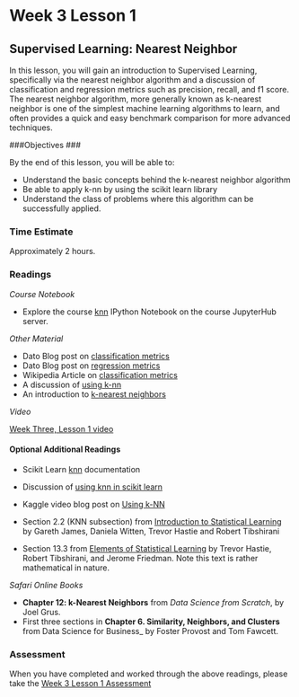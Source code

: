 # Week 3 Lesson 1 #
## Supervised Learning: Nearest Neighbor ##

In this lesson, you will gain an introduction to Supervised Learning, specifically via the nearest neighbor algorithm and a discussion of classification and regression metrics such as precision, recall, and f1 score. The nearest neighbor algorithm, more generally known as k-nearest neighbor is one of the simplest machine learning algorithms to learn, and often provides a quick and easy benchmark comparison for more advanced techniques. 

###Objectives ###

By the end of this lesson, you will be able to:

- Understand the basic concepts behind the k-nearest neighbor algorithm
- Be able to apply k-nn by using the scikit learn library
- Understand the class of problems where this algorithm can be successfully applied.

### Time Estimate ###

Approximately 2 hours.

### Readings ####

_Course Notebook_

- Explore the course [knn][l1nb] IPython Notebook on the course JupyterHub server.

_Other Material_

- Dato Blog post on [classification metrics][bcm]
- Dato Blog post on [regression metrics][brm]
- Wikipedia Article on [classification metrics][wcm]
- A discussion of [using k-nn][yknn]
- An introduction to [k-nearest neighbors][knnb]

_Video_

[Week Three, Lesson 1 video][lv]

#### Optional Additional Readings

- Scikit Learn [knn][sknn] documentation
- Discussion of [using knn in scikit learn][dknn]
- Kaggle video blog post on [Using k-NN][kknnb]

- Section 2.2 (KNN subsection) from [Introduction to Statistical Learning][isl]  by Gareth James, Daniela Witten, Trevor Hastie and Robert Tibshirani
- Section 13.3 from [Elements of Statistical Learning][esl] by Trevor Hastie, Robert Tibshirani, and Jerome Friedman. Note this text is rather mathematical in nature.

_Safari Online Books_

- **Chapter 12: k-Nearest Neighbors** from _Data Science from Scratch_, by Joel Grus.
- First three sections in **Chapter 6. Similarity, Neighbors, and Clusters** from Data Science for Business_ by Foster Provost and Tom Fawcett.

### Assessment ###

When you have completed and worked through the above readings, please take the [Week 3 Lesson 1 Assessment][la]

[l1nb]: ../notebooks/intro2knn.ipynb
[lv]: https://mediaspace.illinois.edu/media/W3l1/1_j3328uq8/63153661
[la]: https://learn.illinois.edu/mod/quiz/view.php?id=1844388

[bcm]: https://web.archive.org/web/20160430205320/http://blog.dato.com/how-to-evaluate-machine-learning-models-part-2a-classification-metrics
[brm]: https://web.archive.org/web/20160304134518/http://blog.dato.com/how-to-evaluate-machine-learning-models-part-2b-ranking-and-regression-metrics
[wcm]: https://en.wikipedia.org/wiki/Precision_and_recall
[sknn]: http://scikit-learn.org/stable/modules/neighbors.html
[yknn]: http://blog.yhat.com/posts/classification-using-knn-and-python.html
[knnb]: http://machinelearningmastery.com/tutorial-to-implement-k-nearest-neighbors-in-python-from-scratch/
[kknnb]: http://blog.kaggle.com/2015/04/30/scikit-learn-video-4-model-training-and-prediction-with-k-nearest-neighbors/

[dknn]: http://bigdataexaminer.com/uncategorized/k-nearest-neighbors-and-curse-of-dimensionality-in-python-scikit-learn/
[isl]: http://www-bcf.usc.edu/~gareth/ISL/
[esl]: http://statweb.stanford.edu/~tibs/ElemStatLearn/
